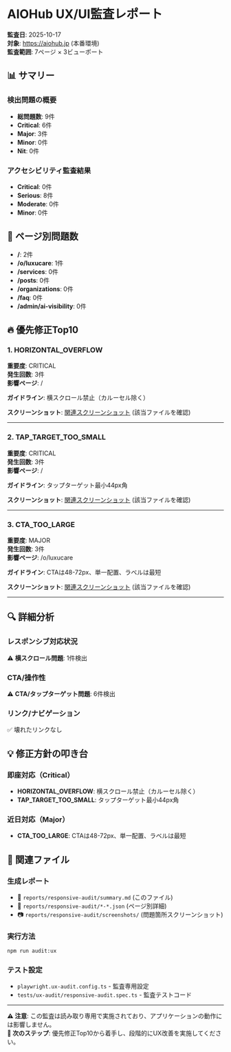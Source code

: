 # AIOHub UX/UI監査レポート

**監査日**: 2025-10-17  
**対象**: https://aiohub.jp (本番環境)  
**監査範囲**: 7ページ × 3ビューポート

## 📊 サマリー

### 検出問題の概要
- **総問題数**: 9件
- **Critical**: 6件
- **Major**: 3件  
- **Minor**: 0件
- **Nit**: 0件

### アクセシビリティ監査結果
- **Critical**: 0件
- **Serious**: 8件
- **Moderate**: 0件
- **Minor**: 0件

## 📄 ページ別問題数

- **/**: 2件
- **/o/luxucare**: 1件
- **/services**: 0件
- **/posts**: 0件
- **/organizations**: 0件
- **/faq**: 0件
- **/admin/ai-visibility**: 0件

## 🔥 優先修正Top10

### 1. HORIZONTAL_OVERFLOW

**重要度**: CRITICAL  
**発生回数**: 3件  
**影響ページ**: /  

**ガイドライン**: 横スクロール禁止（カルーセル除く）

**スクリーンショット**: [関連スクリーンショット](./screenshots/) (該当ファイルを確認)

---

### 2. TAP_TARGET_TOO_SMALL

**重要度**: CRITICAL  
**発生回数**: 3件  
**影響ページ**: /  

**ガイドライン**: タップターゲット最小44px角

**スクリーンショット**: [関連スクリーンショット](./screenshots/) (該当ファイルを確認)

---

### 3. CTA_TOO_LARGE

**重要度**: MAJOR  
**発生回数**: 3件  
**影響ページ**: /o/luxucare  

**ガイドライン**: CTAは48-72px、単一配置、ラベルは最短

**スクリーンショット**: [関連スクリーンショット](./screenshots/) (該当ファイルを確認)

---

## 🔍 詳細分析

### レスポンシブ対応状況
⚠️ **横スクロール問題**: 1件検出

### CTA/操作性
⚠️ **CTA/タップターゲット問題**: 6件検出

### リンク/ナビゲーション
✅ 壊れたリンクなし

## 💡 修正方針の叩き台

### 即座対応（Critical）
- **HORIZONTAL_OVERFLOW**: 横スクロール禁止（カルーセル除く）
- **TAP_TARGET_TOO_SMALL**: タップターゲット最小44px角

### 近日対応（Major）
- **CTA_TOO_LARGE**: CTAは48-72px、単一配置、ラベルは最短

## 📁 関連ファイル

### 生成レポート
- 📄 `reports/responsive-audit/summary.md` (このファイル)
- 📄 `reports/responsive-audit/*-*.json` (ページ別詳細)
- 📷 `reports/responsive-audit/screenshots/` (問題箇所スクリーンショット)

### 実行方法
```bash
npm run audit:ux
```

### テスト設定
- `playwright.ux-audit.config.ts` - 監査専用設定
- `tests/ux-audit/responsive-audit.spec.ts` - 監査テストコード

---

**⚠️ 注意**: この監査は読み取り専用で実施されており、アプリケーションの動作には影響しません。  
**🎯 次のステップ**: 優先修正Top10から着手し、段階的にUX改善を実施してください。
